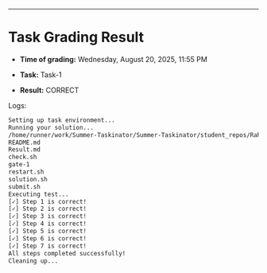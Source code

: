 
---
# Task Grading Result

- **Time of grading:** Wednesday, August 20, 2025, 11:55 PM

- **Task:** Task-1

- **Result:** CORRECT


Logs:
```bash
Setting up task environment...
Running your solution...
/home/runner/work/Summer-Taskinator/Summer-Taskinator/student_repos/Rahma-Atef527/Task-1
README.md
Result.md
check.sh
gate-1
restart.sh
solution.sh
submit.sh
Executing test...
[✓] Step 1 is correct!
[✓] Step 2 is correct!
[✓] Step 3 is correct!
[✓] Step 4 is correct!
[✓] Step 5 is correct!
[✓] Step 6 is correct!
[✓] Step 7 is correct!
All steps completed successfully!
Cleaning up...
```

